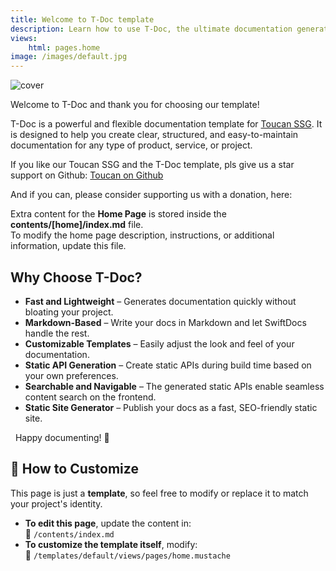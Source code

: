 ```yaml
---
title: Welcome to T-Doc template
description: Learn how to use T-Doc, the ultimate documentation generator for your projects.
views:
    html: pages.home
image: /images/default.jpg
---
```


![cover](./images/default.jpg)

Welcome to T-Doc and thank you for choosing our template!

T-Doc is a powerful and flexible documentation template for [Toucan SSG](https://toucansites.com). It is designed to help you create clear, structured, and easy-to-maintain documentation for any type of product, service, or project.

If you like our Toucan SSG and the T-Doc template, pls give us a star support on Github: [Toucan on Github](https://github.com/toucansites/toucan)

And if you can, please consider supporting us with a donation, here:

Extra content for the **Home Page** is stored inside the **contents/[home]/index.md** file.  
To modify the home page description, instructions, or additional information, update this file.

## Why Choose T-Doc?

- **Fast and Lightweight** – Generates documentation quickly without bloating your project.
- **Markdown-Based** – Write your docs in Markdown and let SwiftDocs handle the rest.
- **Customizable Templates** – Easily adjust the look and feel of your documentation.
- **Static API Generation** – Create static APIs during build time based on your own preferences.
- **Searchable and Navigable** – The generated static APIs enable seamless content search on the frontend.
- **Static Site Generator** – Publish your docs as a fast, SEO-friendly static site.

&nbsp;
Happy documenting! 🚀

## 🚀 How to Customize

This page is just a **template**, so feel free to modify or replace it to match your project's identity.

- **To edit this page**, update the content in:  
  📂 `/contents/index.md`
- **To customize the template itself**, modify:  
  📂 `/templates/default/views/pages/home.mustache`
